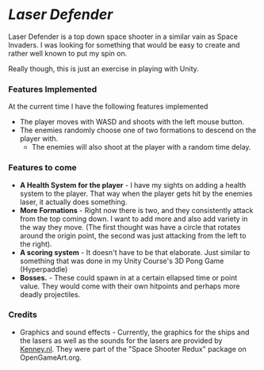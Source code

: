 # *Laser Defender*

Laser Defender is a top down space shooter in a similar vain as Space Invaders. I was looking for something that would be easy to create and rather well known to put my spin on.

Really though, this is just an exercise in playing with Unity.

### **Features Implemented**
At the current time I have the following features implemented
* The player moves with WASD and shoots with the left mouse button.
* The enemies randomly choose one of two formations to descend on the player with.
  * The enemies will also shoot at the player with a random time delay.

### Features to come
* **A Health System for the player** - I have my sights on adding a health system to the player. That way when the player gets hit by the enemies laser, it actually does something.
* **More Formations** - Right now there is two, and they consistently attack from the top coming down. I want to add more and also add variety in the way they move. (The first thought was have a circle that rotates around the origin point, the second was just attacking from the left to the right).
* **A scoring system** - It doesn't have to be that elaborate. Just similar to something that was done in my Unity Course's 3D Pong Game (Hyperpaddle)
* **Bosses.** - These could spawn in at a certain ellapsed time or point value. They would come with their own hitpoints and perhaps more deadly projectiles.

### Credits
* Graphics and sound effects - Currently, the graphics for the ships and the lasers as well as the sounds for the lasers are provided by [Kenney.nl](http://www.kenney.nl). They were part of the "Space Shooter Redux" package on OpenGameArt.org.